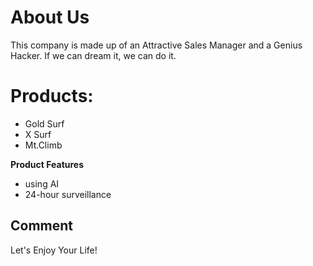 # About Us
This company is made up of an Attractive Sales Manager and a Genius Hacker.
If we can dream it, we can do it.

# Products:
- Gold Surf
- X Surf
- Mt.Climb

__Product Features__
- using AI
- 24-hour surveillance

## Comment
Let's Enjoy Your Life!
